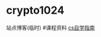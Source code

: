 # crypto1024
站点博客(临时)
#课程资料
[cs自学指南](https://github.com/comsci1024/comsci1024.github.io/blob/master/docs/cs-self-learning.md)